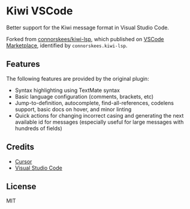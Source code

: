 # Kiwi VSCode

Better support for the Kiwi message format in Visual Studio Code.

Forked from [connorskees/kiwi-lsp](https://github.com/connorskees/kiwi-lsp), which published on [VSCode Marketplace](https://marketplace.visualstudio.com/items?itemName=connorskees.kiwi-lsp), identified by `connorskees.kiwi-lsp`.

## Features

The following features are provided by the original plugin:

- Syntax highlighting using TextMate syntax
- Basic language configuration (comments, brackets, etc)
- Jump-to-definition, autocomplete, find-all-references, codelens support, basic docs on hover, and minor linting
- Quick actions for changing incorrect casing and generating the next available id for messages (especially useful for large messages with hundreds of fields)

## Credits

- [Cursor](https://www.cursor.com/)
- [Visual Studio Code](https://code.visualstudio.com/)

## License

MIT
